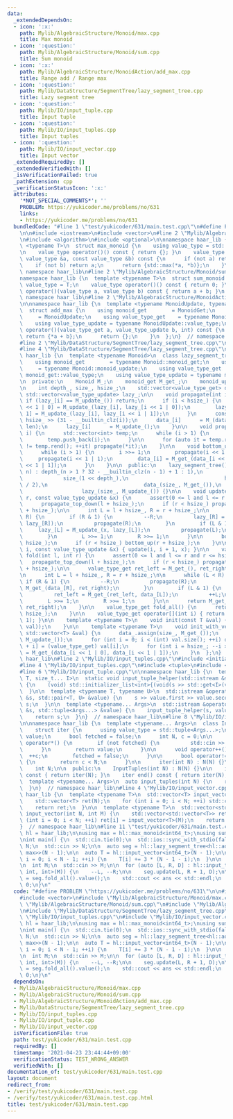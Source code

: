 ```yaml
---
data:
  _extendedDependsOn:
  - icon: ':x:'
    path: Mylib/AlgebraicStructure/Monoid/max.cpp
    title: Max monoid
  - icon: ':question:'
    path: Mylib/AlgebraicStructure/Monoid/sum.cpp
    title: Sum monoid
  - icon: ':x:'
    path: Mylib/AlgebraicStructure/MonoidAction/add_max.cpp
    title: Range add / Range max
  - icon: ':question:'
    path: Mylib/DataStructure/SegmentTree/lazy_segment_tree.cpp
    title: Lazy segment tree
  - icon: ':question:'
    path: Mylib/IO/input_tuple.cpp
    title: Input tuple
  - icon: ':question:'
    path: Mylib/IO/input_tuples.cpp
    title: Input tuples
  - icon: ':question:'
    path: Mylib/IO/input_vector.cpp
    title: Input vector
  _extendedRequiredBy: []
  _extendedVerifiedWith: []
  _isVerificationFailed: true
  _pathExtension: cpp
  _verificationStatusIcon: ':x:'
  attributes:
    '*NOT_SPECIAL_COMMENTS*': ''
    PROBLEM: https://yukicoder.me/problems/no/631
    links:
    - https://yukicoder.me/problems/no/631
  bundledCode: "#line 1 \"test/yukicoder/631/main.test.cpp\"\n#define PROBLEM \"https://yukicoder.me/problems/no/631\"\
    \n\n#include <iostream>\n#include <vector>\n#line 2 \"Mylib/AlgebraicStructure/Monoid/max.cpp\"\
    \n#include <algorithm>\n#include <optional>\n\nnamespace haar_lib {\n  template\
    \ <typename T>\n  struct max_monoid {\n    using value_type = std::optional<T>;\n\
    \n    value_type operator()() const { return {}; }\n    value_type operator()(const\
    \ value_type &a, const value_type &b) const {\n      if (not a) return b;\n  \
    \    if (not b) return a;\n      return {std::max(*a, *b)};\n    }\n  };\n}  //\
    \ namespace haar_lib\n#line 2 \"Mylib/AlgebraicStructure/Monoid/sum.cpp\"\n\n\
    namespace haar_lib {\n  template <typename T>\n  struct sum_monoid {\n    using\
    \ value_type = T;\n    value_type operator()() const { return 0; }\n    value_type\
    \ operator()(value_type a, value_type b) const { return a + b; }\n  };\n}  //\
    \ namespace haar_lib\n#line 2 \"Mylib/AlgebraicStructure/MonoidAction/add_max.cpp\"\
    \n\nnamespace haar_lib {\n  template <typename MonoidUpdate, typename MonoidGet>\n\
    \  struct add_max {\n    using monoid_get        = MonoidGet;\n    using monoid_update\
    \     = MonoidUpdate;\n    using value_type_get    = typename MonoidGet::value_type;\n\
    \    using value_type_update = typename MonoidUpdate::value_type;\n\n    value_type_get\
    \ operator()(value_type_get a, value_type_update b, int) const {\n      if (a)\
    \ return {*a + b};\n      return {};\n    }\n  };\n}  // namespace haar_lib\n\
    #line 2 \"Mylib/DataStructure/SegmentTree/lazy_segment_tree.cpp\"\n#include <cassert>\n\
    #line 4 \"Mylib/DataStructure/SegmentTree/lazy_segment_tree.cpp\"\n\nnamespace\
    \ haar_lib {\n  template <typename Monoid>\n  class lazy_segment_tree {\n  public:\n\
    \    using monoid_get        = typename Monoid::monoid_get;\n    using monoid_update\
    \     = typename Monoid::monoid_update;\n    using value_type_get    = typename\
    \ monoid_get::value_type;\n    using value_type_update = typename monoid_update::value_type;\n\
    \n  private:\n    Monoid M_;\n    monoid_get M_get_;\n    monoid_update M_update_;\n\
    \n    int depth_, size_, hsize_;\n    std::vector<value_type_get> data_;\n   \
    \ std::vector<value_type_update> lazy_;\n\n    void propagate(int i) {\n     \
    \ if (lazy_[i] == M_update_()) return;\n      if (i < hsize_) {\n        lazy_[i\
    \ << 1 | 0] = M_update_(lazy_[i], lazy_[i << 1 | 0]);\n        lazy_[i << 1 |\
    \ 1] = M_update_(lazy_[i], lazy_[i << 1 | 1]);\n      }\n      const int len =\
    \ hsize_ >> (31 - __builtin_clz(i));\n      data_[i]      = M_(data_[i], lazy_[i],\
    \ len);\n      lazy_[i]      = M_update_();\n    }\n\n    void propagate_top_down(int\
    \ i) {\n      std::vector<int> temp;\n      while (i > 1) {\n        i >>= 1;\n\
    \        temp.push_back(i);\n      }\n\n      for (auto it = temp.rbegin(); it\
    \ != temp.rend(); ++it) propagate(*it);\n    }\n\n    void bottom_up(int i) {\n\
    \      while (i > 1) {\n        i >>= 1;\n        propagate(i << 1 | 0);\n   \
    \     propagate(i << 1 | 1);\n        data_[i] = M_get_(data_[i << 1 | 0], data_[i\
    \ << 1 | 1]);\n      }\n    }\n\n  public:\n    lazy_segment_tree() {}\n    lazy_segment_tree(int\
    \ n) : depth_(n > 1 ? 32 - __builtin_clz(n - 1) + 1 : 1),\n                  \
    \             size_(1 << depth_),\n                               hsize_(size_\
    \ / 2),\n                               data_(size_, M_get_()),\n            \
    \                   lazy_(size_, M_update_()) {}\n\n    void update(int l, int\
    \ r, const value_type_update &x) {\n      assert(0 <= l and l <= r and r <= hsize_);\n\
    \      propagate_top_down(l + hsize_);\n      if (r < hsize_) propagate_top_down(r\
    \ + hsize_);\n\n      int L = l + hsize_, R = r + hsize_;\n\n      while (L <\
    \ R) {\n        if (R & 1) {\n          --R;\n          lazy_[R] = M_update_(x,\
    \ lazy_[R]);\n          propagate(R);\n        }\n        if (L & 1) {\n     \
    \     lazy_[L] = M_update_(x, lazy_[L]);\n          propagate(L);\n          ++L;\n\
    \        }\n        L >>= 1;\n        R >>= 1;\n      }\n\n      bottom_up(l +\
    \ hsize_);\n      if (r < hsize_) bottom_up(r + hsize_);\n    }\n\n    void update(int\
    \ i, const value_type_update &x) { update(i, i + 1, x); }\n\n    value_type_get\
    \ fold(int l, int r) {\n      assert(0 <= l and l <= r and r <= hsize_);\n   \
    \   propagate_top_down(l + hsize_);\n      if (r < hsize_) propagate_top_down(r\
    \ + hsize_);\n\n      value_type_get ret_left = M_get_(), ret_right = M_get_();\n\
    \n      int L = l + hsize_, R = r + hsize_;\n\n      while (L < R) {\n       \
    \ if (R & 1) {\n          --R;\n          propagate(R);\n          ret_right =\
    \ M_get_(data_[R], ret_right);\n        }\n        if (L & 1) {\n          propagate(L);\n\
    \          ret_left = M_get_(ret_left, data_[L]);\n          ++L;\n        }\n\
    \        L >>= 1;\n        R >>= 1;\n      }\n\n      return M_get_(ret_left,\
    \ ret_right);\n    }\n\n    value_type_get fold_all() {\n      return fold(0,\
    \ hsize_);\n    }\n\n    value_type_get operator[](int i) { return fold(i, i +\
    \ 1); }\n\n    template <typename T>\n    void init(const T &val) {\n      init_with_vector(std::vector<T>(hsize_,\
    \ val));\n    }\n\n    template <typename T>\n    void init_with_vector(const\
    \ std::vector<T> &val) {\n      data_.assign(size_, M_get_());\n      lazy_.assign(size_,\
    \ M_update_());\n      for (int i = 0; i < (int) val.size(); ++i) data_[hsize_\
    \ + i] = (value_type_get) val[i];\n      for (int i = hsize_; --i > 0;) data_[i]\
    \ = M_get_(data_[i << 1 | 0], data_[i << 1 | 1]);\n    }\n  };\n}  // namespace\
    \ haar_lib\n#line 2 \"Mylib/IO/input_tuples.cpp\"\n#include <initializer_list>\n\
    #line 4 \"Mylib/IO/input_tuples.cpp\"\n#include <tuple>\n#include <utility>\n\
    #line 6 \"Mylib/IO/input_tuple.cpp\"\n\nnamespace haar_lib {\n  template <typename\
    \ T, size_t... I>\n  static void input_tuple_helper(std::istream &s, T &val, std::index_sequence<I...>)\
    \ {\n    (void) std::initializer_list<int>{(void(s >> std::get<I>(val)), 0)...};\n\
    \  }\n\n  template <typename T, typename U>\n  std::istream &operator>>(std::istream\
    \ &s, std::pair<T, U> &value) {\n    s >> value.first >> value.second;\n    return\
    \ s;\n  }\n\n  template <typename... Args>\n  std::istream &operator>>(std::istream\
    \ &s, std::tuple<Args...> &value) {\n    input_tuple_helper(s, value, std::make_index_sequence<sizeof...(Args)>());\n\
    \    return s;\n  }\n}  // namespace haar_lib\n#line 8 \"Mylib/IO/input_tuples.cpp\"\
    \n\nnamespace haar_lib {\n  template <typename... Args>\n  class InputTuples {\n\
    \    struct iter {\n      using value_type = std::tuple<Args...>;\n      value_type\
    \ value;\n      bool fetched = false;\n      int N, c = 0;\n\n      value_type\
    \ operator*() {\n        if (not fetched) {\n          std::cin >> value;\n  \
    \      }\n        return value;\n      }\n\n      void operator++() {\n      \
    \  ++c;\n        fetched = false;\n      }\n\n      bool operator!=(iter &) const\
    \ {\n        return c < N;\n      }\n\n      iter(int N) : N(N) {}\n    };\n\n\
    \    int N;\n\n  public:\n    InputTuples(int N) : N(N) {}\n\n    iter begin()\
    \ const { return iter(N); }\n    iter end() const { return iter(N); }\n  };\n\n\
    \  template <typename... Args>\n  auto input_tuples(int N) {\n    return InputTuples<Args...>(N);\n\
    \  }\n}  // namespace haar_lib\n#line 4 \"Mylib/IO/input_vector.cpp\"\n\nnamespace\
    \ haar_lib {\n  template <typename T>\n  std::vector<T> input_vector(int N) {\n\
    \    std::vector<T> ret(N);\n    for (int i = 0; i < N; ++i) std::cin >> ret[i];\n\
    \    return ret;\n  }\n\n  template <typename T>\n  std::vector<std::vector<T>>\
    \ input_vector(int N, int M) {\n    std::vector<std::vector<T>> ret(N);\n    for\
    \ (int i = 0; i < N; ++i) ret[i] = input_vector<T>(M);\n    return ret;\n  }\n\
    }  // namespace haar_lib\n#line 11 \"test/yukicoder/631/main.test.cpp\"\n\nnamespace\
    \ hl = haar_lib;\n\nusing max = hl::max_monoid<int64_t>;\nusing sum = hl::sum_monoid<int64_t>;\n\
    \nint main() {\n  std::cin.tie(0);\n  std::ios::sync_with_stdio(false);\n\n  int\
    \ N;\n  std::cin >> N;\n\n  auto seg = hl::lazy_segment_tree<hl::add_max<sum,\
    \ max>>(N - 1);\n\n  auto T = hl::input_vector<int64_t>(N - 1);\n\n  for (int\
    \ i = 0; i < N - 1; ++i) {\n    T[i] += 3 * (N - 1 - i);\n  }\n\n  seg.init_with_vector(T);\n\
    \n  int M;\n  std::cin >> M;\n\n  for (auto [L, R, D] : hl::input_tuples<int,\
    \ int, int>(M)) {\n    --L, --R;\n\n    seg.update(L, R + 1, D);\n\n    auto ans\
    \ = seg.fold_all().value();\n    std::cout << ans << std::endl;\n  }\n\n  return\
    \ 0;\n}\n"
  code: "#define PROBLEM \"https://yukicoder.me/problems/no/631\"\n\n#include <iostream>\n\
    #include <vector>\n#include \"Mylib/AlgebraicStructure/Monoid/max.cpp\"\n#include\
    \ \"Mylib/AlgebraicStructure/Monoid/sum.cpp\"\n#include \"Mylib/AlgebraicStructure/MonoidAction/add_max.cpp\"\
    \n#include \"Mylib/DataStructure/SegmentTree/lazy_segment_tree.cpp\"\n#include\
    \ \"Mylib/IO/input_tuples.cpp\"\n#include \"Mylib/IO/input_vector.cpp\"\n\nnamespace\
    \ hl = haar_lib;\n\nusing max = hl::max_monoid<int64_t>;\nusing sum = hl::sum_monoid<int64_t>;\n\
    \nint main() {\n  std::cin.tie(0);\n  std::ios::sync_with_stdio(false);\n\n  int\
    \ N;\n  std::cin >> N;\n\n  auto seg = hl::lazy_segment_tree<hl::add_max<sum,\
    \ max>>(N - 1);\n\n  auto T = hl::input_vector<int64_t>(N - 1);\n\n  for (int\
    \ i = 0; i < N - 1; ++i) {\n    T[i] += 3 * (N - 1 - i);\n  }\n\n  seg.init_with_vector(T);\n\
    \n  int M;\n  std::cin >> M;\n\n  for (auto [L, R, D] : hl::input_tuples<int,\
    \ int, int>(M)) {\n    --L, --R;\n\n    seg.update(L, R + 1, D);\n\n    auto ans\
    \ = seg.fold_all().value();\n    std::cout << ans << std::endl;\n  }\n\n  return\
    \ 0;\n}\n"
  dependsOn:
  - Mylib/AlgebraicStructure/Monoid/max.cpp
  - Mylib/AlgebraicStructure/Monoid/sum.cpp
  - Mylib/AlgebraicStructure/MonoidAction/add_max.cpp
  - Mylib/DataStructure/SegmentTree/lazy_segment_tree.cpp
  - Mylib/IO/input_tuples.cpp
  - Mylib/IO/input_tuple.cpp
  - Mylib/IO/input_vector.cpp
  isVerificationFile: true
  path: test/yukicoder/631/main.test.cpp
  requiredBy: []
  timestamp: '2021-04-23 23:44:44+09:00'
  verificationStatus: TEST_WRONG_ANSWER
  verifiedWith: []
documentation_of: test/yukicoder/631/main.test.cpp
layout: document
redirect_from:
- /verify/test/yukicoder/631/main.test.cpp
- /verify/test/yukicoder/631/main.test.cpp.html
title: test/yukicoder/631/main.test.cpp
---
```

